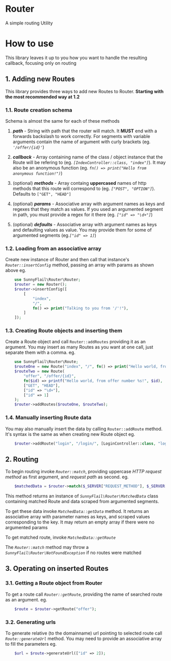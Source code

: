 # Router
A simple routing Utility
# **How to use**
This library leaves it up to you how you want to handle the resulting callback, focusing only on routing
## 1. **Adding new Routes**
This library provides three ways to add new Routes to Router.
**Starting with the most recommended way at 1.2**
### **1.1. Route creation schema**
Schema is almost the same for each of these methods
1. ***path*** - String with path that the router will match. It **MUST** end with a forwards backslash to work correctly. For segments with variable arguments contain the name of argument with curly brackets (eg. *`'/offer/{id}'`*) 

2. ***callback*** - Array containing name of the class / object instance that the Route will be refering to (eg. *`[IndexController::class, "index"]`*).                        It may also be an anonymous function (eg. *`fn() => print("Hello from anonymous function!")`*)

3. (optional) ***methods*** - Array containg **uppercased** names of http methods that this route will correspond to (eg. *`["POST", "OPTION"]`*). Defaults to `["GET", "HEAD"]`

4. (optional) ***params*** - Associative array with argument names as keys and regexes that they match as values. If you used an argumented segment in path, you must provide a regex for it there (eg. *`["id" => "\d+"]`*)

5. (optional) ***defaults*** - Associative array with argument names as keys and defaulting values as value. You may provide them for some of argumented segments (eg.*`["id" => 1]`*)

### **1.2. Loading from an associative array**
Create new instance of Router and then call that instance's *`Router::insertConfig`* method,
passing an array with params as shown above
eg.
```php
    use SunnyFlail\Router\Router;
    $router = new Router();
    $router->insertConfig([
        [
            "index",
            "/",
            fn() => print("Talking to you from '/'!"),
        ] 
    ]);
```

### **1.3. Creating Route objects and inserting them**
Create a Route object and call `Router::addRoutes` providing it as an argument.
You may insert as many Routes as you want at one call, just separate them with a comma.
eg.
```php
    use SunnyFlail\Router\Route;
    $routeOne = new Route("index", "/", fn() => print("Hello world, from index!"));
    $routeTwo = new Route(
        "offer", "/offer/{id}",
        fn($id) => printf("Hello world, from offer number %s!", $id),
        ["GET", "HEAD"],
        ["id" => "\d+"],
        ["id" => 1]
    );
    $router->addRoutes($routeOne, $routeTwo);
```

### **1.4. Manually inserting Route data**
You may also manually insert the data by calling `Router::addRoute` method.
It's syntax is the same as when creating new Route object
eg.
```php
    $router->addRoute("login", "/login/", [LoginController::class, "login"]);
```

## **2. Routing**
To begin routing invoke *`Router::match`*, providing uppercase *HTTP request method* as first argument, and *request path* as second.
eg. 
```php
    $matchedData = $router->match($_SERVER["REQUEST_METHOD"], $_SERVER["REQUEST_PATH"]);
```
This method returns an instance of *`SunnyFlail\Router\MatchedData`* class containing matched Route and data scraped from argumented segments.

To get these data invoke *`MatchedData::getData`* method. It returns an associative array with parameter names as keys, and scraped values corresponding to the key. It may return an empty array if there were no argumented params

To get matched route, invoke *`MatchedData::getRoute`*

The *`Router::match`* method may throw a *`SunnyFlail\Router\NotFoundException`* if no routes were matched
## **3. Operating on inserted Routes**
### **3.1. Getting a Route object from Router**
To get a route call *`Router::getRoute`*, providing the name of searched route as an argument.
eg.
```php
    $route = $router->getRoute("offer");
```
### **3.2. Generating urls**
To generate relative (to the domainname) url pointing to selected route call *`Route::generateUrl`* method. You may need to provide an associative array to fill the parameters
eg.
```php
    $url = $route->generateUrl(["id" => 2]);
```